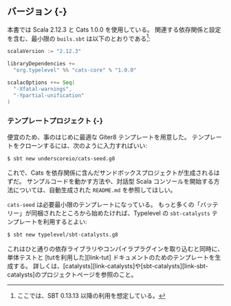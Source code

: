 ## バージョン {-}

本書では Scala 2.12.3 と Cats 1.0.0 を使用している。
関連する依存関係と設定を含む、最小限の `buils.sbt` は以下のとおりである[^sbt-version]:

```scala
scalaVersion := "2.12.3"

libraryDependencies +=
  "org.typelevel" %% "cats-core" % "1.0.0"

scalacOptions ++= Seq(
  "-Xfatal-warnings",
  "-Ypartial-unification"
)
```

[^sbt-version]: ここでは、SBT 0.13.13 以降の利用を想定している。

### テンプレートプロジェクト {-}

便宜のため、事のはじめに最適な Giter8 テンプレートを用意した。
テンプレートをクローンするには、次のように入力すればいい:

```bash
$ sbt new underscoreio/cats-seed.g8
```

これで、Cats を依存関係に含んだサンドボックスプロジェクトが生成されるはずだ。
サンプルコードを動かす方法や、対話型 Scala コンソールを開始する方法については、自動生成された `README.md` を参照してほしい。

`cats-seed` は必要最小限のテンプレートになっている。
もっと多くの「バッテリー」が同梱されたところから始めたければ、Typelevel の `sbt-catalysts` テンプレートを利用するとよい:

```bash
$ sbt new typelevel/sbt-catalysts.g8
```

これはひと通りの依存ライブラリやコンパイラプラグインを取り込むと同時に、単体テストと [tutを利用した][link-tut] ドキュメントのためのテンプレートを生成する。
詳しくは、[catalysts][link-catalysts]や[sbt-catalysts][link-sbt-catalysts]のプロジェクトページを参照のこと。
